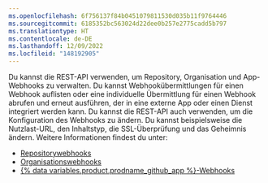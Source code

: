 ```yaml
---
ms.openlocfilehash: 6f756137f84b0451079811530d035b11f9764446
ms.sourcegitcommit: 6185352bc563024d22dee0b257e2775cadd5b797
ms.translationtype: HT
ms.contentlocale: de-DE
ms.lasthandoff: 12/09/2022
ms.locfileid: "148192905"
---
```

Du kannst die REST-API verwenden, um Repository, Organisation und App-Webhooks zu verwalten. Du kannst Webhookübermittlungen für einen Webhook auflisten oder eine individuelle Übermittlung für einen Webhook abrufen und erneut ausführen, der in eine externe App oder einen Dienst integriert werden kann. Du kannst die REST-API auch verwenden, um die Konfiguration des Webhooks zu ändern. Du kannst beispielsweise die Nutzlast-URL, den Inhaltstyp, die SSL-Überprüfung und das Geheimnis ändern. Weitere Informationen findest du unter:

- [Repositorywebhooks](/rest/reference/webhooks#repository-webhooks)
- [Organisationswebhooks](/rest/reference/orgs#webhooks)
- [{% data variables.product.prodname_github_app %}-Webhooks](/rest/reference/apps#webhooks)
